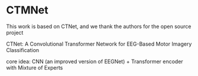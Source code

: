 # CTMNet
This work is based on CTNet, and we thank the authors for the open source project

CTNet: A Convolutional Transformer Network for EEG-Based Motor Imagery Classification

core idea: CNN (an improved version of EEGNet) + Transformer encoder with Mixture of Experts
